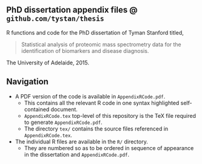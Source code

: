 ## PhD dissertation appendix files @ `github.com/tystan/thesis`

R functions and code for the PhD dissertation of Tyman Stanford titled,

> Statistical analysis of proteomic mass spectrometry data for the identification of biomarkers and disease diagnosis.

The University of Adelaide, 2015.


## Navigation

* A PDF version of the code is available in `AppendixRCode.pdf`. 
    * This contains all the relevant R code in one syntax highlighted self-contained document.
    * `AppendixRCode.tex` top-level of this repository is the TeX file required to generate `AppendixRCode.pdf`. 
    * The directory `tex/` contains the source files referenced in `AppendixRCode.tex`. 
* The individual R files are available in the `R/` directory. 
    * They are numbered so as to be ordered in sequence of appearance in the dissertation and `AppendixRCode.pdf`.



